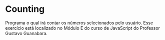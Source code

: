 # Counting
 Programa o qual irá contar os números selecionados pelo usuário. Esse exercício está localizado no Módulo E do curso de JavaScript do Professor Gustavo Guanabara.
